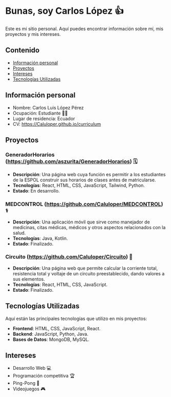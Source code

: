 # Bunas, soy Carlos López 👍
Este es mi sitio personal. Aquí puedes encontrar información sobre mí, mis
proyectos y mis intereses.
## Contenido
* [Información personal](#información-personal)
* [Proyectos](#proyectos)
* [Intereses](#intereses)
* [Tecnologías Utilizadas](#tecnologías-utilizadas)

## Información personal
* Nombre: Carlos Luis López Pérez
* Ocupación: Estudiante 👨‍🎓
* Lugar de residencia: Ecuador 
* CV: https://Caluloper.github.io/curriculum

## Proyectos
### GeneradorHorarios (https://github.com/aszurita/GeneradorHorarios) 🗓️
- **Descripción**: Una página web cuya función es permitir a los estudiantes de la ESPOL construir sus horarios de clases antes de matricularse.
- **Tecnologías**: React, HTML, CSS, JavaScript, Tailwind, Python.
- **Estado**: En desarrollo.

### MEDCONTROL (https://github.com/Caluloper/MEDCONTROL) ⚕️
- **Descripción**: Una aplicación móvil que sirve como manejador de medicinas, citas médicas, médicos y otros aspectos relacionados con la salud.
- **Tecnologías**: Java, Kotlin.
- **Estado**: Finalizado.

### Circuito (https://github.com/Caluloper/Circuito) 🪫
- **Descripción**: Una página web que permite calcular la corriente total, resistencia total y voltaje de un circuito preestablecido, dando valores a sus elementos.
- **Tecnologías**: React, HTML, CSS, JavaScript.
- **Estado**: Finalizado.

## Tecnologías Utilizadas
Aquí están las principales tecnologías que utilizo en mis proyectos:

- **Frontend**: HTML, CSS, JavaScript, React.
- **Backend**: JavaScript, Python, Java.
- **Bases de Datos**: MongoDB, MySQL.

## Intereses
* Desarrollo Web 💻
* Programación competitiva 🏆
* Ping-Pong 🏓
* Videojuegos 🎮
